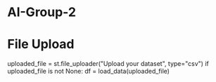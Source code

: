 # AI-Group-2
# File Upload
uploaded_file = st.file_uploader("Upload your dataset", type="csv")
if uploaded_file is not None:
    df = load_data(uploaded_file)
